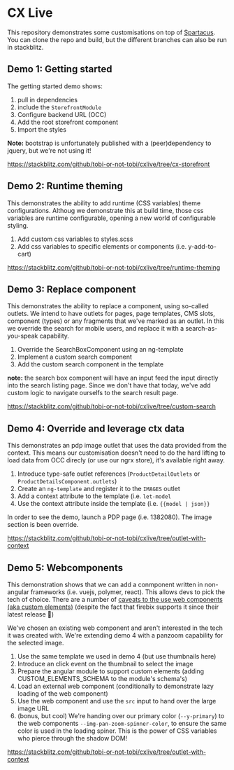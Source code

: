 # CX Live

This repository demonstrates some customisations on top of [Spartacus](https://github.com/SAP/cloud-commerce-spartacus-storefront). You can clone the repo and build, but the different branches can also be run in stackblitz.

## Demo 1: Getting started
The getting started demo shows:
1. pull in dependencies
2. include the `StorefrontModule`
3. Configure backend URL (OCC)
4. Add the root storefront component
5. Import the styles

**Note:** bootstrap is unfortunately published with a (peer)dependency to jquery, but we're not using it!

https://stackblitz.com/github/tobi-or-not-tobi/cxlive/tree/cx-storefront

## Demo 2: Runtime theming
This demonstrates the ability to add runtime (CSS variables) theme configurations. Althoug we demonstrate this at build time, those css variables are runtime configurable, opening a new world of configurable styling. 
1. Add custom css variables to styles.scss
2. Add css variables to specific elements or components (i.e. y-add-to-cart)

https://stackblitz.com/github/tobi-or-not-tobi/cxlive/tree/runtime-theming

## Demo 3: Replace component
This demonstrates the ability to replace a component, using so-called outlets. We intend to have outlets for pages, page templates, CMS slots, component (types) or any fragments that we've marked as an outlet. In this we override the search for mobile users, and replace it with a search-as-you-speak capability.

1. Override the SearchBoxComponent using an ng-template
2. Implement a custom search component
3. Add the custom search component in the template

**note:** the search box component will have an input feed the input directly into the search listing page. Since we don't have that today, we've add custom logic to navigate ourselfs to the search result page. 

https://stackblitz.com/github/tobi-or-not-tobi/cxlive/tree/custom-search

## Demo 4: Override and leverage ctx data
This demonstrates an pdp image outlet that uses the data provided from the context. This means our customisation doesn't need to do the hard lifting to load data from OCC direcly (or use our ngrx store), it's available right away. 

1. Introduce type-safe outlet references (`ProductDetailOutlets` or `ProductDetailsComponent.outlets`)
2. Create an `ng-template` and register it to the `IMAGES` outlet
3. Add a context attribute to the template (i.e. `let-model`
4. Use the context attribute inside the template (i.e. `{{model | json}}`

In order to see the demo, launch a PDP page (i.e. 1382080). The image section is been override.

https://stackblitz.com/github/tobi-or-not-tobi/cxlive/tree/outlet-with-context

## Demo 5: Webcomponents
This demonstration shows that we can add a conmponent written in non-angular frameworks (i.e. vuejs, polymer, react). This allows devs to pick the tech of choice. There are a number of [caveats to the use web components (aka custom elements)](https://caniuse.com/#search=custom%20elements%20v1) (despite the fact that firebix supports it since their latest release 🎉)

We've chosen an existing web component and aren't interested in the tech it was created with. We're extending demo 4 with a panzoom capability for the selected image. 

1. Use the same template we used in demo 4 (but use thumbnails here)
2. Introduce an click event on the thumbnail to select the image
3. Prepare the angular module to support custom elements (adding CUSTOM_ELEMENTS_SCHEMA to the module's schema's)
4. Load an external web component (conditionally to demonstrate lazy loading of the web component)
5. Use the web component and use the `src` input to hand over the large image URL
6. (bonus, but cool) We're handing over our primary color (`--y-primary`) to the web components `--img-pan-zoom-spinner-color`, to ensure the same color is used in the loading spiner. This is the power of CSS variables who pierce through the shadow DOM!

https://stackblitz.com/github/tobi-or-not-tobi/cxlive/tree/outlet-with-context
